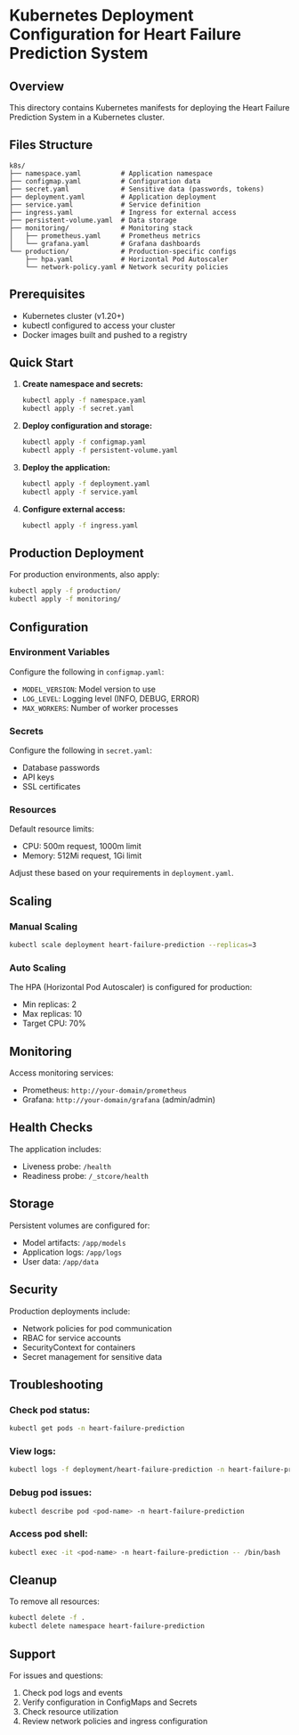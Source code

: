 # Kubernetes Deployment Configuration for Heart Failure Prediction System

## Overview
This directory contains Kubernetes manifests for deploying the Heart Failure Prediction System in a Kubernetes cluster.

## Files Structure
```
k8s/
├── namespace.yaml          # Application namespace
├── configmap.yaml          # Configuration data
├── secret.yaml             # Sensitive data (passwords, tokens)
├── deployment.yaml         # Application deployment
├── service.yaml            # Service definition
├── ingress.yaml            # Ingress for external access
├── persistent-volume.yaml  # Data storage
├── monitoring/             # Monitoring stack
│   ├── prometheus.yaml     # Prometheus metrics
│   └── grafana.yaml        # Grafana dashboards
└── production/             # Production-specific configs
    ├── hpa.yaml            # Horizontal Pod Autoscaler
    └── network-policy.yaml # Network security policies
```

## Prerequisites
- Kubernetes cluster (v1.20+)
- kubectl configured to access your cluster
- Docker images built and pushed to a registry

## Quick Start

1. **Create namespace and secrets:**
   ```bash
   kubectl apply -f namespace.yaml
   kubectl apply -f secret.yaml
   ```

2. **Deploy configuration and storage:**
   ```bash
   kubectl apply -f configmap.yaml
   kubectl apply -f persistent-volume.yaml
   ```

3. **Deploy the application:**
   ```bash
   kubectl apply -f deployment.yaml
   kubectl apply -f service.yaml
   ```

4. **Configure external access:**
   ```bash
   kubectl apply -f ingress.yaml
   ```

## Production Deployment

For production environments, also apply:
```bash
kubectl apply -f production/
kubectl apply -f monitoring/
```

## Configuration

### Environment Variables
Configure the following in `configmap.yaml`:
- `MODEL_VERSION`: Model version to use
- `LOG_LEVEL`: Logging level (INFO, DEBUG, ERROR)
- `MAX_WORKERS`: Number of worker processes

### Secrets
Configure the following in `secret.yaml`:
- Database passwords
- API keys
- SSL certificates

### Resources
Default resource limits:
- CPU: 500m request, 1000m limit
- Memory: 512Mi request, 1Gi limit

Adjust these based on your requirements in `deployment.yaml`.

## Scaling

### Manual Scaling
```bash
kubectl scale deployment heart-failure-prediction --replicas=3
```

### Auto Scaling
The HPA (Horizontal Pod Autoscaler) is configured for production:
- Min replicas: 2
- Max replicas: 10
- Target CPU: 70%

## Monitoring

Access monitoring services:
- Prometheus: `http://your-domain/prometheus`
- Grafana: `http://your-domain/grafana` (admin/admin)

## Health Checks

The application includes:
- Liveness probe: `/health`
- Readiness probe: `/_stcore/health`

## Storage

Persistent volumes are configured for:
- Model artifacts: `/app/models`
- Application logs: `/app/logs`
- User data: `/app/data`

## Security

Production deployments include:
- Network policies for pod communication
- RBAC for service accounts
- SecurityContext for containers
- Secret management for sensitive data

## Troubleshooting

### Check pod status:
```bash
kubectl get pods -n heart-failure-prediction
```

### View logs:
```bash
kubectl logs -f deployment/heart-failure-prediction -n heart-failure-prediction
```

### Debug pod issues:
```bash
kubectl describe pod <pod-name> -n heart-failure-prediction
```

### Access pod shell:
```bash
kubectl exec -it <pod-name> -n heart-failure-prediction -- /bin/bash
```

## Cleanup

To remove all resources:
```bash
kubectl delete -f .
kubectl delete namespace heart-failure-prediction
```

## Support

For issues and questions:
1. Check pod logs and events
2. Verify configuration in ConfigMaps and Secrets
3. Check resource utilization
4. Review network policies and ingress configuration